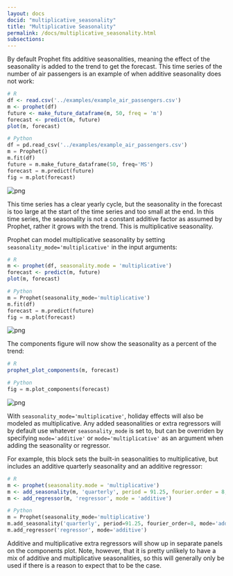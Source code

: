 ```yaml
---
layout: docs
docid: "multiplicative_seasonality"
title: "Multiplicative Seasonality"
permalink: /docs/multiplicative_seasonality.html
subsections:
---
```

By default Prophet fits additive seasonalities, meaning the effect of the seasonality is added to the trend to get the forecast. This time series of the number of air passengers is an example of when additive seasonality does not work:


```R
# R
df <- read.csv('../examples/example_air_passengers.csv')
m <- prophet(df)
future <- make_future_dataframe(m, 50, freq = 'm')
forecast <- predict(m, future)
plot(m, forecast)
```
```python
# Python
df = pd.read_csv('../examples/example_air_passengers.csv')
m = Prophet()
m.fit(df)
future = m.make_future_dataframe(50, freq='MS')
forecast = m.predict(future)
fig = m.plot(forecast)
```
 
![png](/prophet/static/multiplicative_seasonality_files/multiplicative_seasonality_4_0.png) 


This time series has a clear yearly cycle, but the seasonality in the forecast is too large at the start of the time series and too small at the end. In this time series, the seasonality is not a constant additive factor as assumed by Prophet, rather it grows with the trend. This is multiplicative seasonality.



Prophet can model multiplicative seasonality by setting `seasonality_mode='multiplicative'` in the input arguments:


```R
# R
m <- prophet(df, seasonality.mode = 'multiplicative')
forecast <- predict(m, future)
plot(m, forecast)
```
```python
# Python
m = Prophet(seasonality_mode='multiplicative')
m.fit(df)
forecast = m.predict(future)
fig = m.plot(forecast)
```
 
![png](/prophet/static/multiplicative_seasonality_files/multiplicative_seasonality_7_0.png) 


The components figure will now show the seasonality as a percent of the trend:


```R
# R
prophet_plot_components(m, forecast)
```
```python
# Python
fig = m.plot_components(forecast)
```
 
![png](/prophet/static/multiplicative_seasonality_files/multiplicative_seasonality_10_0.png) 


With `seasonality_mode='multiplicative'`, holiday effects will also be modeled as multiplicative. Any added seasonalities or extra regressors will by default use whatever `seasonality_mode` is set to, but can be overriden by specifying `mode='additive'` or `mode='multiplicative'` as an argument when adding the seasonality or regressor.



For example, this block sets the built-in seasonalities to multiplicative, but includes an additive quarterly seasonality and an additive regressor:


```R
# R
m <- prophet(seasonality.mode = 'multiplicative')
m <- add_seasonality(m, 'quarterly', period = 91.25, fourier.order = 8, mode = 'additive')
m <- add_regressor(m, 'regressor', mode = 'additive')
```
```python
# Python
m = Prophet(seasonality_mode='multiplicative')
m.add_seasonality('quarterly', period=91.25, fourier_order=8, mode='additive')
m.add_regressor('regressor', mode='additive')
```
Additive and multiplicative extra regressors will show up in separate panels on the components plot. Note, however, that it is pretty unlikely to have a mix of additive and multiplicative seasonalities, so this will generally only be used if there is a reason to expect that to be the case.

